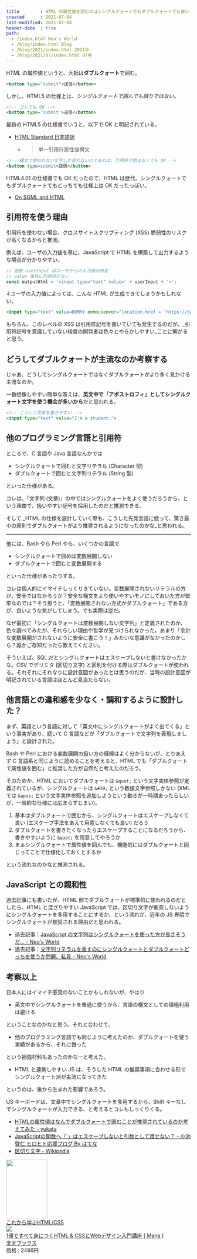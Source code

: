 ```yaml
---
title        : HTML の属性値を囲むのはシングルクォートでもダブルクォートでも良い
created      : 2021-07-04
last-modified: 2021-07-04
header-date  : true
path:
  - /index.html Neo's World
  - /blog/index.html Blog
  - /blog/2021/index.html 2021年
  - /blog/2021/07/index.html 07月
---
```


HTML の属性値というと、大抵は**ダブルクォート**で囲む。

```html
<button type="submit">送信</button>
```

しかし、HTML5 の仕様上は、_シングルクォートで囲んでも誤りではない。_

```html
<!-- コレでも OK -->
<button type='submit'>送信</button>
```

最新の HTML5 の仕様書でいうと、以下で OK と明記されている。

- [HTML Standard 日本語訳](https://momdo.github.io/html/syntax.html#attributes-2)
  - > 単一引用符属性値構文

```html
<!-- 構文で使われない文字しか扱わないのであれば、引用符で囲まなくても OK -->
<button type=submit>送信</button>
```

HTML4.01 の仕様書でも OK だったので、HTML は歴代、シングルクォートでもダブルクォートでもどっちでも仕様上は OK だったっぽい。

- [On SGML and HTML](https://www.w3.org/TR/html4/intro/sgmltut.html#h-3.2.2)

## 引用符を使う理由

引用符を使わない場合、クロスサイトスクリプティング (XSS) 脆弱性のリスクが高くなるからと推測。

例えば、ユーザの入力値を基に、JavaScript で HTML を構築して出力するような場合が分かりやすい。

```javascript
// 変数 userInput はユーザからの入力値の想定
// value 属性に引用符がない
const outputHtml = '<input type="text" value=' + userInput + '>';
```

↓ユーザの入力値によっては、こんな HTML が生成できてしまうかもしれない。

```html
<input type="text" value=DUMMY onmouseover="location.href = 'https://bad-website.example.com/';">
```

もちろん、このレベルの XSS は引用符記号を書いていても発生するのだが、_引用符記号を意識していない程度の開発者は色々とやらかしやすい_ことに繋がると思う。

## どうしてダブルクォートが主流なのか考察する

じゃあ、どうしてシングルクォートではなくダブルクォートがより多く見かける主流なのか。

一番想像しやすい簡単な答えは、**英文中で「アポストロフィ」としてシングルクォート文字を使う機会が多いから**だと思われる。

```html
<!-- こういう文章を書きやすい -->
<input type="text" value="I'm a student.">
```

## 他のプログラミング言語と引用符

ところで、C 言語や Java 言語なんかでは

- シングルクォートで囲むと文字リテラル (Character 型)
- ダブルクォートで囲むと文字列リテラル (String 型)

といった仕様がある。

コレは、「文字列 (文章)」の中ではシングルクォートをよく使うだろうから、という理由で、扱いやすい記号を採用したのだと推測できる。

そして _HTML の仕様を設計していく際も、こうした先発言語に倣って、驚き最小の原則でダブルクォートがより推奨されるようになったのかな_と思われる。

---

他には、Bash やら Perl やら、いくつかの言語で

- シングルクォートで囲めば変数展開しない
- ダブルクォートで囲むと変数展開する

といった仕様があったりする。

コレは個人的にイマイチしっくりきていない。変数展開されないリテラルの方が、安全ではなかろうか？安全な構文をより使いやすいモノにしておいた方が堅牢なのでは？そう思うと、「変数展開されない方式がダブルクォート」である方が、良いような気がしてしまう。でも実際は逆だ。

なぜ最初に「シングルクォートは変数展開しない文字列」と定義されたのか、色々調べてみたが、それらしい理由や哲学が見つけられなかった。あまり「余計な変数展開がされないように安全に書こう！」みたいな意識がなかったのかしら？誰かご存知だったら教えてください。

そういえば、SQL だとシングルクォートはエスケープしないと書けなかったかな。CSV でデリミタ (区切り文字) と区別を付ける際はダブルクォートが使われる。それぞれにそれなりに設計意図があったとは思うのだが、当時の設計意図が明記されている言語はほとんど見当たらない。

## 他言語との違和感を少なく・調和するように設計した？

まず、英語という言語に対して「英文中にシングルクォートがよく出てくる」という事実があり、続いて C 言語などが「ダブルクォートで文字列を表現しましょう」と設計された。

Bash や Perl における変数展開の扱い方の経緯はよく分からないが、とりあえず C 言語系と同じように読めることを考えると、HTML でも「ダブルクォートで属性値を囲む」と推奨した方が自然だと考えたのだろう。

そのためか、HTML においてダブルクォートは `&quot;` という文字実体参照が定義されているが、シングルクォートは `&#39;` という数値文字参照しかない (XML では `&apos;` という文字実体参照を追加しようという動きが一時期あったらしいが、一般的な仕様には広まらずじまい)。

1. 基本はダブルクォートで囲むから、シングルクォートはエスケープしなくて良い (エスケープ手法をあえて用意しなくても良い) だろう
2. ダブルクォートを書きたくなったらエスケープすることになるだろうから、書きやすいように `&quot;` を用意してやろうか
3. まぁシングルクォートで属性値を囲んでも、機能的にはダブルクォートと同じってことで仕様化しておくとするか

という流れなのかなと推測される。

## JavaScript との親和性

過去記事にも書いたが、HTML 側でダブルクォートが標準的に使われるのだとしたら、HTML と混ざりやすい JavaScript では、区切り文字が衝突しないようにシングルクォートを多用することにするか、という流れが、近年の JS 界隈でシングルクォートが推奨される理由だと思われる。

- 過去記事：[JavaScript の文字列はシングルクォートを使った方が良さそうだ… - Neo's World](https://neos21.net/blog/2017/04/21-01.html)
- 過去記事：[文字列リテラルを表すのにシングルクォートとダブルクォートどっちを使うか問題、私見 - Neo's World](https://neos21.net/blog/2019/10/27-01.html)

## 考察以上

日本人にはイマイチ感覚のないことかもしれないが、やはり

- 英文中でシングルクォートを普通に使うから、言語の構文としての積極利用は避ける

ということなのかなと思う。それと合わせて、

- 他のプログラミング言語でも同じように考えたのか、ダブルクォートを使う実績があるから、それに倣った

という補強材料もあったのかなーと考えた。

- HTML と連携しやすい JS は、そうした HTML の推奨事項に合わせる形でシングルクォート派が主流になってきた

というのは、後から生まれた影響であろう。

US キーボードは、文章中でシングルクォートを多用するから、Shift キーなしでシングルクォートが入力できる、と考えるとコレもしっくりくる。

- [HTMLの属性値はなんでダブルクォートで囲むことが推奨されているのか考えてみた - yukata](https://yutaka.hatenablog.jp/entry/2013/06/01/010304)
- [JavaScriptの関数へ「&#39;」はエスケープしないと引数として渡せない？ - 小池啓仁 ヒロヒト応援ブログ By はてな](https://chaipa.hateblo.jp/entry/20080401/1207049001)
- [区切り文字 - Wikipedia](https://ja.wikipedia.org/wiki/%E5%8C%BA%E5%88%87%E3%82%8A%E6%96%87%E5%AD%97)

<div class="ad-amazon">
  <div class="ad-amazon-image">
    <a href="https://www.amazon.co.jp/dp/B07TBZLF9S?tag=neos21-22&amp;linkCode=osi&amp;th=1&amp;psc=1">
      <img src="https://m.media-amazon.com/images/I/51ux5WmiBpL._SL160_.jpg" width="112" height="160">
    </a>
  </div>
  <div class="ad-amazon-info">
    <div class="ad-amazon-title">
      <a href="https://www.amazon.co.jp/dp/B07TBZLF9S?tag=neos21-22&amp;linkCode=osi&amp;th=1&amp;psc=1">これから学ぶHTML/CSS</a>
    </div>
  </div>
</div>

<div class="ad-rakuten">
  <div class="ad-rakuten-image">
    <a href="https://hb.afl.rakuten.co.jp/hgc/g00q0722.waxyc9ff.g00q0722.waxyd017/?pc=https%3A%2F%2Fitem.rakuten.co.jp%2Fbook%2F15822265%2F&amp;m=http%3A%2F%2Fm.rakuten.co.jp%2Fbook%2Fi%2F19519150%2F">
      <img src="https://thumbnail.image.rakuten.co.jp/@0_mall/book/cabinet/8892/9784797398892.jpg?_ex=128x128">
    </a>
  </div>
  <div class="ad-rakuten-info">
    <div class="ad-rakuten-title">
      <a href="https://hb.afl.rakuten.co.jp/hgc/g00q0722.waxyc9ff.g00q0722.waxyd017/?pc=https%3A%2F%2Fitem.rakuten.co.jp%2Fbook%2F15822265%2F&amp;m=http%3A%2F%2Fm.rakuten.co.jp%2Fbook%2Fi%2F19519150%2F">1冊ですべて身につくHTML &amp; CSSとWebデザイン入門講座 [ Mana ]</a>
    </div>
    <div class="ad-rakuten-shop">
      <a href="https://hb.afl.rakuten.co.jp/hgc/g00q0722.waxyc9ff.g00q0722.waxyd017/?pc=https%3A%2F%2Fwww.rakuten.co.jp%2Fbook%2F&amp;m=http%3A%2F%2Fm.rakuten.co.jp%2Fbook%2F">楽天ブックス</a>
    </div>
    <div class="ad-rakuten-price">価格 : 2486円</div>
  </div>
</div>
